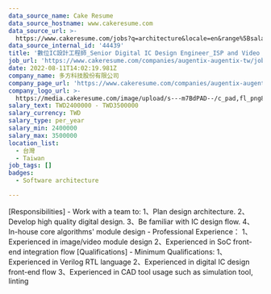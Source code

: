 ```yaml
---
data_source_name: Cake Resume
data_source_hostname: www.cakeresume.com
data_source_url: >-
  https://www.cakeresume.com/jobs?q=architecture&locale=en&range%5Bsalary_range%5D%5Bmin%5D=1000000&page=4
data_source_internal_id: '44439'
title: '數位IC設計工程師_Senior Digital IC Design Engineer_ISP and Video Codec [Hsinchu]'
job_url: 'https://www.cakeresume.com/companies/augentix-augentix-tw/jobs/d97ee0'
date: 2022-08-11T14:02:19.981Z
company_name: 多方科技股份有限公司
company_page_url: 'https://www.cakeresume.com/companies/augentix-augentix-tw'
company_logo_url: >-
  https://media.cakeresume.com/image/upload/s---m7BdPAD--/c_pad,fl_png8,h_200,w_200/v1663326524/gwjr4l5eqziyvkvystjg.png
salary_text: TWD2400000 - TWD3500000
salary_currency: TWD
salary_type: per_year
salary_min: 2400000
salary_max: 3500000
location_list:
  - 台灣
  - Taiwan
job_tags: []
badges:
  - Software architecture

---
```


[Responsibilities] - Work with a team to: 1、Plan design architecture. 2、Develop high quality digital design. 3、Be familiar with IC design flow. 4、In-house core algorithms' module design - Professional Experience： 1、Experienced in image/video module design 2、Experienced in SoC front-end integration flow [Qualifications] - Minimum Qualifications: 1、Experienced in Verilog RTL language 2、Experienced in digital IC design front-end flow 3、Experienced in CAD tool usage such as simulation tool, linting 